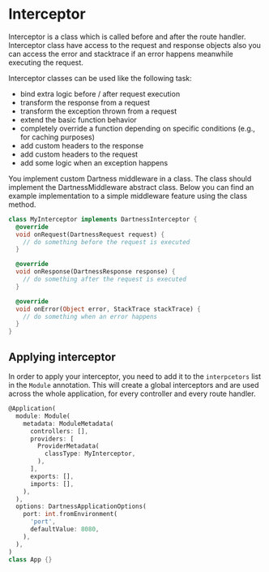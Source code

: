 # Interceptor

Interceptor is a class which is called before and after the route handler. Interceptor class have access to the request
and response objects also you can access the error and stacktrace if an error happens meanwhile executing
the request.

Interceptor classes can be used like the following task:

- bind extra logic before / after request execution
- transform the response from a request
- transform the exception thrown from a request
- extend the basic function behavior
- completely override a function depending on specific conditions (e.g., for caching purposes)
- add custom headers to the response
- add custom headers to the request
- add some logic when an exception happens

You implement custom Dartness middleware in a class. The class should implement the DartnessMiddleware abstract class.
Below you can find an example implementation to a simple middleware feature using the class method.

```dart
class MyInterceptor implements DartnessInterceptor {
  @override
  void onRequest(DartnessRequest request) {
    // do something before the request is executed
  }

  @override
  void onResponse(DartnessResponse response) {
    // do something after the request is executed
  }

  @override
  void onError(Object error, StackTrace stackTrace) {
    // do something when an error happens
  }
}
```

## Applying interceptor

In order to apply your interceptor, you need to add it to the `interpcetors` list in the `Module` annotation. This
will create a global interceptors and are used across the whole application, for every controller and every route
handler.

```dart
@Application(
  module: Module(
    metadata: ModuleMetadata(
      controllers: [],
      providers: [
        ProviderMetadata(
          classType: MyInterceptor,
        ),
      ],
      exports: [],
      imports: [],
    ),
  ),
  options: DartnessApplicationOptions(
    port: int.fromEnvironment(
      'port',
      defaultValue: 8080,
    ),
  ),
)
class App {}
```